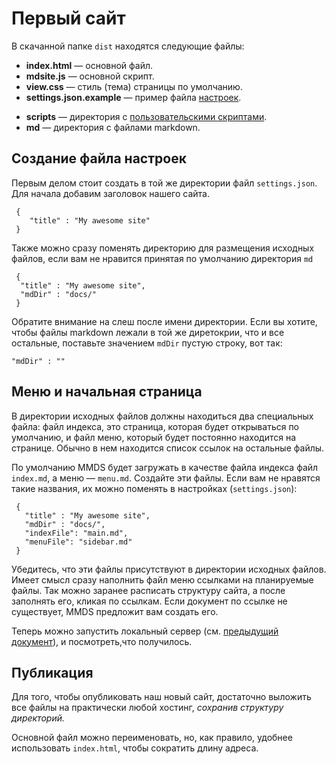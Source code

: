 # Первый сайт

В скачанной папке `dist` находятся следующие файлы:
* **index.html** — основной файл.
* **mdsite.js** — основной скрипт.
* **view.css** — стиль (тема) страницы по умолчанию.
* **settings.json.example** — пример файла [настроек](settings.ru.md).

- **scripts** — директория с [пользовательскими скриптами](user_scripts.ru.md).
- **md** — директория с файлами markdown.



## Cоздание файла настроек

Первым делом стоит создать в той же директории файл `settings.json`. Для начала  добавим заголовок нашего сайта.

```
 {
    "title" : "My awesome site"
 }
```
Также можно сразу поменять директорию для размещения исходных файлов, если вам не нравится
принятая по умолчанию директория `md`

```
 {
  "title" : "My awesome site",
  "mdDir" : "docs/"
 }
```
Обратите внимание на слеш после имени директории. Если вы хотите, чтобы файлы markdown лежали в той же диретокрии, что и все остальные, поставьте значением `mdDir` пустую строку, вот так:

```
"mdDir" : ""
```

## Меню и начальная страница

В директории исходных файлов должны находиться два специальных файла: файл индекса, это страница, которая будет открываться по умолчанию, и файл меню, который будет постоянно находится на странице. Обычно в нем находится список ссылок на остальные файлы. 

По умолчанию MMDS будет загружать в качестве файла индекса файл `index.md`, а меню — `menu.md`. Создайте эти файлы. Если вам не нравятся такие названия, их можно поменять в настройках (`settings.json`):

```
 {
   "title" : "My awesome site",
   "mdDir" : "docs/",
   "indexFile": "main.md",
   "menuFile": "sidebar.md"
 }
```
Убедитесь, что эти файлы присутствуют в директории исходных файлов. Имеет смысл
сразу наполнить файл меню ссылками на планируемые файлы. Так можно заранее расписать структуру сайта, 
а после заполнять его, кликая по ссылкам. Если документ по ссылке не существует,
MMDS предложит вам создать его.

Теперь можно запустить локальный сервер (см. [предыдущий документ](getting_started.ru.md)), и посмотреть,что получилось.

## Публикация

Для того, чтобы опубликовать наш новый сайт, достаточно выложить все файлы на практически любой хостинг, _сохранив структуру директорий._

Основной файл можно переименовать, но, как правило, удобнее использовать `index.html`, чтобы сократить длину адреса.

